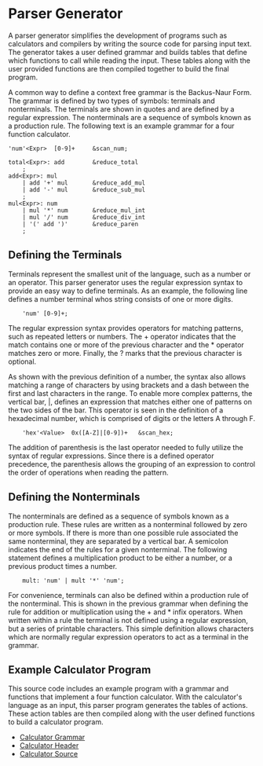 # Parser Generator

A parser generator simplifies the development of programs such as calculators
and compilers by writing the source code for parsing input text.  The generator
takes a user defined grammar and builds tables that define which functions
to call while reading the input.  These tables along with the user provided 
functions are then compiled together to build the final program.

A common way to define a context free grammar is the Backus-Naur Form.  The
grammar is defined by two types of symbols: terminals and nonterminals.  The
terminals are shown in quotes and are defined by a regular expression.  The
nonterminals are a sequence of symbols known as a production rule.  The
following text is an example grammar for a four function calculator.

```
'num'<Expr>  [0-9]+     &scan_num;

total<Expr>: add        &reduce_total
    ;
add<Expr>: mul
    | add '+' mul       &reduce_add_mul
    | add '-' mul       &reduce_sub_mul
    ;
mul<Expr>: num
    | mul '*' num       &reduce_mul_int
    | mul '/' num       &reduce_div_int
    | '(' add ')'       &reduce_paren
    ;
```

## Defining the Terminals
Terminals represent the smallest unit of the language, such as a number or an 
operator. This parser generator uses the regular expression syntax to provide an 
easy way to define terminals. As an example, the following line defines a 
number terminal whos string consists of one or more digits.

```
    'num' [0-9]+;
```
    
The regular expression syntax provides operators for matching patterns, such as 
repeated letters or numbers. The + operator indicates that the match contains 
one or more of the previous character and the \* operator matches zero or more.
Finally, the ? marks that the previous character is optional. 

As shown with the previous definition of a number, the syntax also allows 
matching a range of characters by using brackets and a dash between the first 
and last characters in the range. To enable more complex patterns, the vertical 
bar, |, defines an expression that matches either one of patterns on the two 
sides of the bar. This operator is seen in the definition of a hexadecimal 
number, which is comprised of digits or the letters A through F.

```
    'hex'<Value>  0x([A-Z]|[0-9])+   &scan_hex;
```
    
The addition of parenthesis is the last operator needed to fully utilize the 
syntax of regular expressions. Since there is a defined operator precedence, the 
parenthesis allows the grouping of an expression to control the order of 
operations when reading the pattern.

## Defining the Nonterminals
The nonterminals are defined as a sequence of symbols known as a production 
rule.  These rules are written as a nonterminal followed by zero or more 
symbols. If there is more than one possible rule associated the same 
nonterminal, they are separated by a vertical bar. A semicolon indicates the end 
of the rules for a given nonterminal. The following statement defines a 
multiplication product to be either a number, or a previous product times a 
number.

```
    mult: 'num' | mult '*' 'num';
```

For convenience, terminals can also be defined within a production rule of the 
nonterminal. This is shown in the previous grammar when defining the rule for 
addition or multiplication using the + and \* infix operators. When written 
within a rule the terminal is not defined using a regular expression, but a 
series of printable characters. This simple definition allows characters which 
are normally regular expression operators to act as a terminal in the grammar. 

## Example Calculator Program

This source code includes an example program with a grammar and functions that
implement a four function calculator.  With the calculator's language as an
input, this parser program generates the tables of actions.  These action tables 
are then compiled along with the user defined functions to build a calculator
program.

- [Calculator Grammar](https://github.com/inumerics/calculator/blob/main/source/calculator.bnf)
- [Calculator Header ](https://github.com/inumerics/calculator/blob/main/source/calculator.hpp)
- [Calculator Source ](https://github.com/inumerics/calculator/blob/main/source/calculator.cpp)
